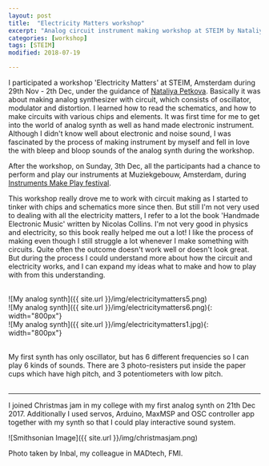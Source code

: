 ```yaml
---
layout: post
title:  "Electricity Matters workshop"
excerpt: "Analog circuit instrument making workshop at STEIM by Nataliya Petkova"
categories: [workshop]
tags: [STEIM]
modified: 2018-07-19

---
```


I participated a workshop 'Electricity Matters' at STEIM, Amsterdam during 29th Nov - 2th Dec, under the guidance of [Nataliya Petkova](http://www.nataliyapetkova.com/). Basically it was about making analog synthesizer with circuit, which consists of oscillator, modulator and distortion. I learned how to read the schematics, and how to make circuits with various chips and elements.
It was first time for me to get into the world of analog synth as well as hand made electronic instrument. Although I didn't know well about electronic and noise sound, I was fascinated by the process of making instrument by myself and fell in love the with bleep and bloop sounds of the analog synth during the workshop.

After the workshop, on Sunday, 3th Dec, all the participants had a chance to perform and play our instruments at Muziekgebouw, Amsterdam, during [Instruments Make Play festival](https://instrumentsmakeplay.nl/festival/).

This workshop really drove me to work with circuit making as I started to tinker with chips and schematics more since then. But still I'm not very used to dealing with all the electricity matters, I refer to a lot the book 'Handmade Electronic Music' written by Nicolas Collins. I'm not very good in physics and electricity, so this book really helped me out a lot!
I like the process of making even though I still struggle a lot whenever I make something with circuits. Quite often the outcome doesn't work well or doesn't look great. But during the process I could understand more about how the circuit and electricity works, and I can expand my ideas what to make and how to play with from this understanding.
<br><br>

![My analog synth]({{ site.url }}/img/electricitymatters5.png)
<br>
![My analog synth]({{ site.url }}/img/electricitymatters6.png){: width="800px"}
<br>
![My analog synth]({{ site.url }}/img/electricitymatters1.jpg){: width="800px"}

<br>
My first synth has only oscillator, but has 6 different frequencies so I can play 6 kinds of sounds. There are 3 photo-resisters put inside the paper cups which have high pitch, and 3 potentiometers with low pitch.
<br><br>

<hr>

I joined Christmas jam in my college with my first analog synth on 21th Dec 2017. Additionally I used servos, Arduino, MaxMSP and OSC controller app together with my synth so that I could play interactive sound system.

![Smithsonian Image]({{ site.url }}/img/christmasjam.png)

Photo taken by Inbal, my colleague in MADtech, FMI.

<br><br>
